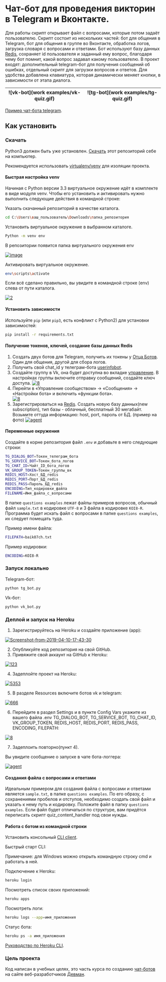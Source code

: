 # Чат-бот для проведения викторин в Telegram и Вконтакте.

Для работы скрипт открывает файл с вопросами, которые потом задаёт пользователю.
Скрипт состоит из нескольких частей: бот для общения в Telegram, бот для общения
в группе во Вконтакте, обработка логов, загрузка словаря с вопросами и ответами.
Бот используют базу данных [Redis](https://redis.com/), сохраняет id пользователя
и заданный ему вопрос, благодаря чему бот помнит, какой вопрос задавал какому 
пользователю. В проект входят: дополнительный telegram-бот для получения 
сообщений об ошибках, отдельный скрипт для загрузки вопросов и ответов. Для 
удобства добавлена клавиатура, которая динамически меняет кнопки, в зависимости 
от этапа диалога.

![vk-bot](work examples/vk-quiz.gif)|![tg-bot](work examples/tg-quiz.gif)
---------------------|---------------------

[Пример чат-бота telegram](https://t.me/Sheru_support_bot).

## Как установить

### Скачать 

Python3 должен быть уже установлен.
[Скачать](https://github.com/Araime/support-bot/archive/master.zip) этот репозиторий себе на компьютер.

Рекомендуется использовать [virtualenv/venv](https://docs.python.org/3/library/venv.html)
для изоляции проекта.

#### Быстрая настройка venv

Начиная с Python версии 3.3 виртуальное окружение идёт в комплекте в виде модуля
venv. Чтобы его установить и активировать нужно выполнить следующие действия в
командной строке:  

Указать скачанный репозиторий в качестве каталога.
```sh
cd C:\Users\ваш_пользователь\Downloads\папка_репозитория
```
Установить виртуальное окружение в выбранном каталоге.
```sh
Python -m venv env
```
В репозитории появится папка виртуального окружения env  

<a href="https://imgbb.com/"><img src="https://i.ibb.co/Hn4C6PD/image.png" alt="image" border="0"></a>

Активировать виртуальное окружение.
```sh
env\scripts\activate
```
Если всё сделано правильно, вы увидите в командной строке (env) слева от пути 
каталога.  

<a href="https://imgbb.com/"><img src="https://i.ibb.co/MZ72r22/2.png" alt="2" border="0"></a>

#### Установить зависимости

Используйте `pip` (или `pip3`, есть конфликт с Python2) для установки 
зависимостей:

```sh
pip install -r requirements.txt
```

#### Получение токенов, ключей, создание базы данных Redis

1. Создать двух ботов для Telegram, получить их токены у [Отца Ботов](https://telegram.me/BotFather).  
   Один для общения, другой для сбора логов.
2. Получить свой chat_id у  телеграм-бота [userinfobot](https://telegram.me/userinfobot).
3. Создайте группу в Vk, она будет доступна во вкладке [управление](https://vk.com/groups?tab=admin). 
   В настройках группы включите отправку сообщений, создайте ключ доступа.
   <a href="https://ibb.co/J278JbK"><img src="https://i.ibb.co/wCW8mbR/8.png" alt="8" border="0"></a>
4. Перейти в «Управление сообществом» -> «Сообщения» -> «Настройки бота» и
   включить «функции бота».  
   <a href="https://imgbb.com/"><img src="https://i.ibb.co/DMvwm6R/8.png" alt="8" border="0"></a>
5. Зарегистрироваться на [Redis](https://redis.com/). Создать новую базу
   данных(new subscription), тип базы - облачный, бесплатный 30 мегабайт. 
   Возьмите оттуда информацию: host, port, пароль от БД. (пример на фото)
   <a href="https://ibb.co/ZxxS7B5"><img src="https://i.ibb.co/sqqCzKn/agent.png" alt="agent" border="0"></a>

#### Переменные окружения

Создайте в корне репозитория файл `.env` и добавьте в него следующие строки:

```sh
TG_DIALOG_BOT=Токен_телеграм_бота
TG_SERVICE_BOT=Токен_бота_логов
TG_CHAT_ID=Чайт_ID_бота_логов
VK_GROUP_TOKEN=Токен_группы_вк
REDIS_HOST=Хост_БД_redis
REDIS_PORT=Порт_БД_redis
REDIS_PASS=Пароль_БД_redis
ENCODING=Тип_кодировки_файла
FILENAME=Имя_файла_с_вопросами
```
В папке `questions examples` лежат файлы примеров вопросов, обычный файл `sample.txt`
в кодировке `UTF-8` и 3 файла в кодировке `KOI8-R`. Программа будет искать файл с 
вопросами в папке `questions examples`, их следует помещать туда.

Пример имени файла:  
```sh
FILEPATH=baik07ch.txt
```

Пример кодировки:  
```sh
ENCODING=KOI8-R
```

### Запуск локально

Telegram-бот:
```sh
python tg_bot.py
```

Vk-бот:
```sh
python vk_bot.py
```

### Деплой и запуск на Heroku

1. Зарегистрируйтесь на Heroku и создайте приложение (app):  
   
<a href="https://ibb.co/r5mDQ2Z"><img src="https://i.ibb.co/447hFRj/Screenshot-from-2019-04-10-17-43-30.png" alt="Screenshot-from-2019-04-10-17-43-30" border="0"></a><br />  

2. Опубликуйте код репозитория на свой GitHub.  
3. Привяжите свой аккаунт на GitHub к Heroku:  

<a href="https://ibb.co/Hqy7yvP"><img src="https://i.ibb.co/zZgsgc2/123.png" alt="123" border="0"></a>

4. Задеплойте проект на Heroku:  

<a href="https://ibb.co/kgpN9tF"><img src="https://i.ibb.co/1f3Fdkx/5353.jpg" alt="5353" border="0"></a>  

5. В разделе Resources включите ботов vk и telegram:  

<a href="https://ibb.co/n3VbdLj"><img src="https://i.ibb.co/bHyPwKX/666.png" alt="666" border="0"></a>  

6. Перейдите в раздел Settings и в пункте Config Vars укажите из вашего файла .env
   TG_DIALOG_BOT, TG_SERVICE_BOT, TG_CHAT_ID, VK_GROUP_TOKEN, REDIS_HOST, REDIS_PORT,
   REDIS_PASS, ENCODING, FILEPATH:  

<a href="https://ibb.co/5x70h7H"><img src="https://i.ibb.co/FqPr4PT/8.png" alt="8" border="0"></a>

7. Задеплоить повторно(пункт 4).  

Вы увидите сообщение о запуске в чате бота-логгера:  

<a href="https://imgbb.com/"><img src="https://i.ibb.co/jWbcXx0/agent.png" alt="agent" border="0"></a>

#### Создания файла с вопросами и ответами

Идеальным примером для создания файла с вопросами и ответами является `sample.txt`, 
в папке `questions examples`. По его образу, с сохранениями пробелов и отступов, 
необходимо создать свой файл и указать к нему путь и кодировку. Положите 
файл в папку `questions examples`. Если файл будет отличаться по структуре, 
вам придётся переписать скрипт quiz_content_handler под свои нужды.

#### Работа с ботом из командной строки

Установить консольный [CLI client](https://devcenter.heroku.com/articles/heroku-cli#download-and-install).

Быстрый старт CLI:

Примечание: для Windows можно открыть командную строку cmd и работать в ней.

Подключение к Heroku:
```sh
heroku login
```
Посмотреть список своих приложений:
```sh
heroku apps
```
Посмотреть логи:
```sh
heroku logs --app=имя_приложения
```
Статус бота:
```sh
heroku ps -a имя_приложения
```

[Руководство по Heroku CLI](https://devcenter.heroku.com/articles/using-the-cli).

### Цель проекта

Код написан в учебных целях, это часть курса по созданию [чат-ботов](https://dvmn.org/modules/chat-bots/)
на сайте веб-разработчиков [Девман](https://dvmn.org/modules/).
